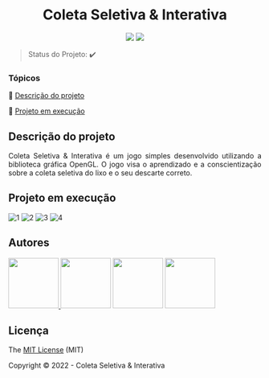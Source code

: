 <h1 align="center"> Coleta Seletiva & Interativa </h1>
 
<p align="center">
  <img src="http://img.shields.io/static/v1?label=License&message=MIT&color=green&style=for-the-badge"/>
  <img src="http://img.shields.io/static/v1?label=STATUS&message=CONCLUIDO&color=GREEN&style=for-the-badge"/>
</p>

> Status do Projeto: :heavy_check_mark: 

### Tópicos 

:small_blue_diamond: [Descrição do projeto](#descrição-do-projeto)

:small_blue_diamond: [Projeto em execução](#projeto-em-execução)

## Descrição do projeto 

<p align="justify">
Coleta Seletiva & Interativa é um jogo simples desenvolvido utilizando a biblioteca gráfica OpenGL. O jogo visa o aprendizado e a   conscientização sobre a coleta seletiva do lixo e o seu descarte correto.  
</p>

## Projeto em execução

![1](https://user-images.githubusercontent.com/67202123/186740104-4681ea1a-e550-4d61-a4e4-7c61ad7ebe83.jpg)
![2](https://user-images.githubusercontent.com/67202123/186740130-b963fbcf-1a33-4b8e-a35d-24f7727cd17e.jpg)
![3](https://user-images.githubusercontent.com/67202123/186740139-52bf2686-f2dd-4952-b26c-c64d1f57eded.jpg)
![4](https://user-images.githubusercontent.com/67202123/186740150-dbb21b3a-10f0-4fc4-be82-26e79b3e8c5b.jpg)

## Autores

<div> 
  <a href="https://github.com/andrsx" target="_blank"><img src="https://avatars.githubusercontent.com/u/67202123?v=4" width=100 target="_blank"</a>
  <a href="https://github.com/rhaissav" target="_blank"><img src="https://avatars.githubusercontent.com/u/75179448?v=4" width=100 target="_blank"></a>
  <a href="https://github.com/FigueredoMatheus" target="_blank"><img src="https://avatars.githubusercontent.com/u/64819416?v=4" width=100 target="_blank"></a>
  <a href="https://github.com/Brikkey" target="_blank"><img src="https://avatars.githubusercontent.com/u/90943202?v=4" width=100 target="_blank"></a>
</div>  

## Licença 

The [MIT License]() (MIT)

Copyright :copyright: 2022 - Coleta Seletiva & Interativa
